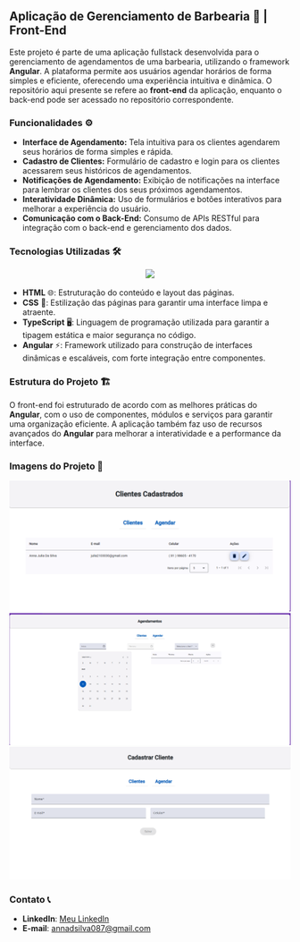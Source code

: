 ## Aplicação de Gerenciamento de Barbearia 💈 | Front-End

Este projeto é parte de uma aplicação fullstack desenvolvida para o gerenciamento de agendamentos de uma barbearia, utilizando o framework **Angular**. A plataforma permite aos usuários agendar horários de forma simples e eficiente, oferecendo uma experiência intuitiva e dinâmica. O repositório aqui presente se refere ao **front-end** da aplicação, enquanto o back-end pode ser acessado no repositório correspondente.

### Funcionalidades ⚙️

- **Interface de Agendamento:** Tela intuitiva para os clientes agendarem seus horários de forma simples e rápida.
- **Cadastro de Clientes:** Formulário de cadastro e login para os clientes acessarem seus históricos de agendamentos.
- **Notificações de Agendamento:** Exibição de notificações na interface para lembrar os clientes dos seus próximos agendamentos.
- **Interatividade Dinâmica:** Uso de formulários e botões interativos para melhorar a experiência do usuário.
- **Comunicação com o Back-End:** Consumo de APIs RESTful para integração com o back-end e gerenciamento dos dados.

### Tecnologias Utilizadas 🛠️

<p align="center">
  <a href="https://skillicons.dev">
    <img src="https://skillicons.dev/icons?i=html,css,typescript,angular" />
  </a>
</p>

- **HTML** 🌐: Estruturação do conteúdo e layout das páginas.
- **CSS** 🎨: Estilização das páginas para garantir uma interface limpa e atraente.
- **TypeScript** 🖥️: Linguagem de programação utilizada para garantir a tipagem estática e maior segurança no código.
- **Angular** ⚡: Framework utilizado para construção de interfaces dinâmicas e escaláveis, com forte integração entre componentes.

### Estrutura do Projeto 🏗️

O front-end foi estruturado de acordo com as melhores práticas do **Angular**, com o uso de componentes, módulos e serviços para garantir uma organização eficiente. A aplicação também faz uso de recursos avançados do **Angular** para melhorar a interatividade e a performance da interface.

### Imagens do Projeto 📸

<img src="barber-shop-ui/front.png">
<img src="barber-shop-ui/Captura de tela 2025-03-09 180424.png">
<img src="barber-shop-ui/cadastro.png"
                                                                               
---

### Contato 📞

- **LinkedIn**: [Meu LinkedIn](https://www.linkedin.com/in/anna-julia-data)
- **E-mail**: [annadsilva087@gmail.com](mailto:annadsilva087@gmail.com)

